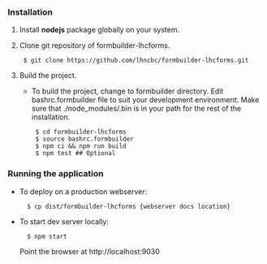 ### Installation 
1. Install **nodejs** package globally on your system.

2. Clone git repository of formbuilder-lhcforms.

        $ git clone https://github.com/lhncbc/formbuilder-lhcforms.git

3. Build the project.
   * To build the project, change to formbuilder directory. Edit bashrc.formbuilder file to suit your development environment. Make sure that ./node_modules/.bin is in your path for the rest of the installation.

          $ cd formbuilder-lhcforms
          $ source bashrc.formbuilder
          $ npm ci && npm run build
          $ npm test ## Optional

### Running the application
* To deploy on a production webserver:

        $ cp dist/formbuilder-lhcforms {webserver docs location}

* To start dev server locally:

        $ npm start
  Point the browser at http://localhost:9030
        
        

        
